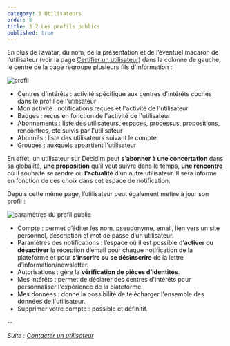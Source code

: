 ```yaml
---
category: 3 Utilisateurs
order: 8
title: 3.7 Les profils publics
published: true
---
```

En plus de l’avatar, du nom, de la présentation et de l’éventuel macaron de l’utilisateur (voir la page [Certifier un utilisateur]({{site.baseurl}}/3-utilisateurs/6-certifier-utilisateur/)) dans la colonne de gauche, le centre de la page regroupe plusieurs fils d'information :    

![profil]({{site.baseurl}}/images/profil.png)

* Centres d'intérêts : activité spécifique aux centres d'intérêts cochés dans le profil de l'utilisateur
* Mon activité : notifications reçues et l'activité de l'utilisateur
* Badges : reçus en fonction de l'activité de l'utilisateur
* Abonnements : liste des utilisateurs, espaces, processus, propositions, rencontres, etc suivis par l'utilisateur
* Abonnés : liste des utilisateurs suivant le compte
* Groupes : auxquels appartient l'utilisateur 

En effet, un utilisateur sur Decidim peut **s’abonner à une concertation** dans sa globalité, **une proposition** qu’il veut suivre dans le temps, **une rencontre** où il souhaite se rendre ou **l’actualité** d’un autre utilisateur. Il sera informé en fonction de ces choix dans cet espace de notification.

Depuis cette même page, l’utilisateur peut également mettre à jour son profil :

![paramètres du profil public]({{site.baseurl}}/images/compte.png)

* Compte : permet d’éditer les nom, pseudonyme, email, lien vers un site personnel, description et mot de passe d’un utilisateur.
* Paramètres des notifications : l’espace où il est possible d’**activer ou désactiver** la réception d’email pour chaque notification de la plateforme et pour **s’inscrire ou se désinscrire** de la lettre d’information/newsletter.
* Autorisations : gère la **vérification de pièces d’identités**.
* Mes intérêts : permet de déclarer des centres d'intérêts pour personnaliser l'expérience de la plateforme.
* Mes données : donne la possibilité de télécharger l'ensemble des données de l'utilisateur. 
* Supprimer votre compte : possible et définitif.

--

*Suite : [Contacter un utilisateur]({{site.base}}/3-utilisateurs/8-contacter-utilisateur/)*
